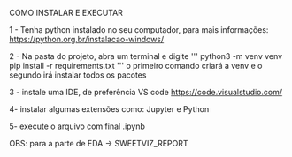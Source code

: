 COMO INSTALAR E EXECUTAR

1 - Tenha python instalado no seu computador, para mais informações:
https://python.org.br/instalacao-windows/

2 - Na pasta do projeto, abra um terminal e digite
'''
python3 -m venv venv
pip install -r requirements.txt
'''
o primeiro comando criará a venv e o segundo irá instalar todos os pacotes

3 - instale uma IDE, de preferência VS code
https://code.visualstudio.com/

4- instalar algumas extensões como: Jupyter e Python 

5- execute o arquivo com final .ipynb

OBS:
para a parte de EDA -> SWEETVIZ_REPORT
